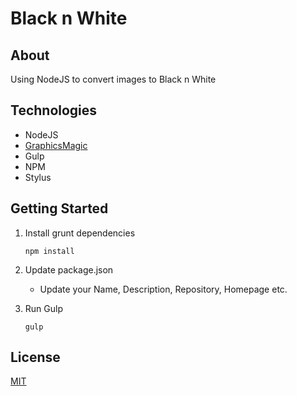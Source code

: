 # Black n White

## About
Using NodeJS to convert images to Black n White

## Technologies
* NodeJS
* [GraphicsMagic](https://github.com/aheckmann/gm)
* Gulp
* NPM
* Stylus

## Getting Started
1. Install grunt dependencies
	
	```
	npm install
	```
2. Update package.json
	* Update your Name, Description, Repository, Homepage etc.
3. Run Gulp
	
	``` 
	gulp
	```

## License
[MIT](https://github.com/mmcfadyen91/black-n-white/blob/master/LICENSE.md)